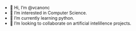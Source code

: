 - 👋 Hi, I’m @vcanonc
- 👀 I’m interested in Computer Science.
- 🌱 I’m currently learning python.
- 💞️ I’m looking to collaborate on artificial intelillence projects.

<!---
vcanonc/vcanonc is a ✨ special ✨ repository because its `README.md` (this file) appears on your GitHub profile.
You can click the Preview link to take a look at your changes.
--->
